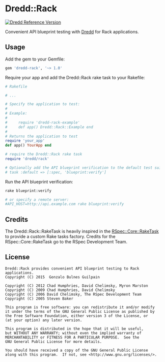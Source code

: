 Dredd::Rack
===========

[![Dredd Reference Version](https://img.shields.io/badge/dredd_reference_version-0.4.1-blue.svg
)](https://github.com/apiaryio/dredd)

Convenient API blueprint testing with [Dredd][dredd] for Rack applications.

  [dredd]: https://github.com/apiaryio/dredd

Usage
-----

Add the gem to your Gemfile:

```ruby
gem 'dredd-rack', '~> 1.0'
```

Require your app and add the Dredd::Rack rake task to your Rakefile:

```ruby
# Rakefile

# ...

# Specify the application to test:
#
# Example:
#
#     require 'dredd-rack-example'
#     def app() Dredd::Rack::Example end
#
# Returns the application to test
require 'your_app'
def app() YourApp end

# require the Dredd::Rack rake task
require 'dredd/rack'

# Optionally add the API blueprint verification to the default test suite
# task :default => [:spec, 'blueprint:verify']
```

Run the API blueprint verification:

```bash
rake blueprint:verify

# or specify a remote server:
#API_HOST=http://api.example.com rake blueprint:verify
```

Credits
-------

The Dredd::Rack::RakeTask is heavily inspired in the [RSpec::Core::RakeTask][rspec-core-raketask] to provide a custom Rake tasks factory. Credits for the RSpec::Core::RakeTask go to the RSpec Development Team.

  [rspec-core-raketask]: https://github.com/rspec/rspec-core/blob/v3.2.1/lib/rspec/core/rake_task.rb

License
-------

    Dredd::Rack provides convenient API blueprint testing to Rack applications.
    Copyright (C) 2015  Gonzalo Bulnes Guilpain

    Copyright (C) 2012 Chad Humphries, David Chelimsky, Myron Marston
    Copyright (C) 2009 Chad Humphries, David Chelimsky
    Copyright (C) 2006 David Chelimsky, The RSpec Development Team
    Copyright (C) 2005 Steven Baker

    This program is free software: you can redistribute it and/or modify
    it under the terms of the GNU General Public License as published by
    the Free Software Foundation, either version 3 of the License, or
    (at your option) any later version.

    This program is distributed in the hope that it will be useful,
    but WITHOUT ANY WARRANTY; without even the implied warranty of
    MERCHANTABILITY or FITNESS FOR A PARTICULAR PURPOSE.  See the
    GNU General Public License for more details.

    You should have received a copy of the GNU General Public License
    along with this program.  If not, see <http://www.gnu.org/licenses/>.

